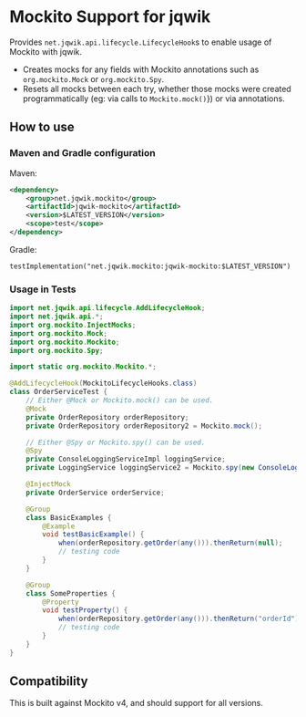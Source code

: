 # Mockito Support for jqwik

Provides `net.jqwik.api.lifecycle.LifecycleHook`s to enable usage of Mockito with jqwik.
 - Creates mocks for any fields with Mockito annotations such as `org.mockito.Mock` or `org.mockito.Spy`.
 - Resets all mocks between each try, whether those mocks were created programmatically (eg: via calls to `Mockito.mock()`}) or via annotations.

## How to use

### Maven and Gradle configuration
Maven:
```xml
<dependency>
    <group>net.jqwik.mockito</group>
    <artifactId>jqwik-mockito</artifactId>
    <version>$LATEST_VERSION</version>
    <scope>test</scope>
</dependency>
```

Gradle:
```
testImplementation("net.jqwik.mockito:jqwik-mockito:$LATEST_VERSION")
```

### Usage in Tests
```java
import net.jqwik.api.lifecycle.AddLifecycleHook;
import net.jqwik.api.*;
import org.mockito.InjectMocks;
import org.mockito.Mock;
import org.mockito.Mockito;
import org.mockito.Spy;

import static org.mockito.Mockito.*;

@AddLifecycleHook(MockitoLifecycleHooks.class)
class OrderServiceTest {
    // Either @Mock or Mockito.mock() can be used.
    @Mock
    private OrderRepository orderRepository;
    private OrderRepository orderRepository2 = Mockito.mock();

    // Either @Spy or Mockito.spy() can be used.
    @Spy
    private ConsoleLoggingServiceImpl loggingService;
    private LoggingService loggingService2 = Mockito.spy(new ConsoleLoggingServiceImpl());

    @InjectMock
    private OrderService orderService;

    @Group
    class BasicExamples {
        @Example
        void testBasicExample() {
            when(orderRepository.getOrder(any())).thenReturn(null);
            // testing code
        }
    }

    @Group
    class SomeProperties {
        @Property
        void testProperty() {
            when(orderRepository.getOrder(any())).thenReturn("orderId");
            // testing code
        }
    }
}
```

## Compatibility
This is built against Mockito v4, and should support for all versions. 
